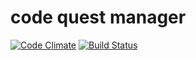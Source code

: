 # code quest manager

[![Code Climate](https://codeclimate.com/github/kruszczynski/codequest-manager.png)](https://codeclimate.com/github/kruszczynski/codequest-manager)
[![Build Status](https://travis-ci.org/kruszczynski/codequest-manager.svg?branch=master)](https://travis-ci.org/kruszczynski/codequest-manager)
